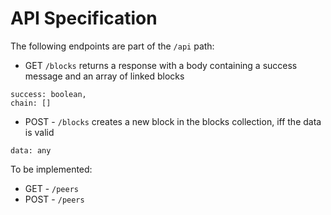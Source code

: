 # API Specification

The following endpoints are part of the ```/api``` path:

- GET ```/blocks```
returns a response with a body containing a success message and an array of linked blocks
```
success: boolean,
chain: []
```

- POST - ```/blocks```
creates a new block in the blocks collection, iff the data is valid
```
data: any
```

To be implemented:

- GET - ```/peers```
- POST - ```/peers```
